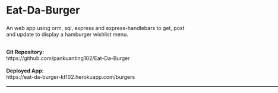 # Eat-Da-Burger
###

An web app using orm, sql, express and express-handlebars to get, post and update to display a hamburger wishlist menu.

<br>
<b>Git Repository:</b>
<br>https://github.com/pankuanting102/Eat-Da-Burger
<br>
<br><b>Deployed App:</b>
<br>https://eat-da-burger-kt102.herokuapp.com/burgers

<br>
<br><div style="width: 90vw; margin: auto; border: 1px black solid">
<img src="">
</div>

